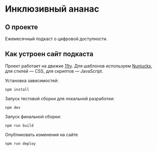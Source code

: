 # Инклюзивный ананас

## О проекте

Ежемесячный подкаст о цифровой доступности.

## Как устроен сайт подкаста

Проект работает на движке [11ty](https://www.11ty.dev). Для шаблонов используем [Nunjucks](https://mozilla.github.io/nunjucks/), для стилей — CSS, для скриптов — JavaScript.

Установка зависимостей:

```
npm install
```

Запуск тестовой сборки для локальной разработки:

```
npm dev
```

Запуск финальной сборки:

```
npm run build
```

Опубликовать изменения на сайте

```
npm run deploy
```
